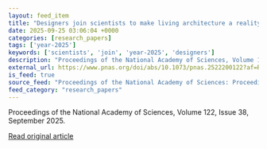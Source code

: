```yaml
---
layout: feed_item
title: "Designers join scientists to make living architecture a reality"
date: 2025-09-25 03:06:04 +0000
categories: [research_papers]
tags: ['year-2025']
keywords: ['scientists', 'join', 'year-2025', 'designers']
description: "Proceedings of the National Academy of Sciences, Volume 122, Issue 38, September 2025"
external_url: https://www.pnas.org/doi/abs/10.1073/pnas.2522200122?af=R
is_feed: true
source_feed: "Proceedings of the National Academy of Sciences: Proceedings of the National Academy of Sciences: Table of Contents"
feed_category: "research_papers"
---
```


Proceedings of the National Academy of Sciences, Volume 122, Issue 38, September 2025.

[Read original article](https://www.pnas.org/doi/abs/10.1073/pnas.2522200122?af=R)

